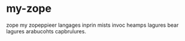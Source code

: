 # my-zope
zope my zopeppieer langages inprin mists invoc heamps lagures bear lagures arabucohts capbrulures.
